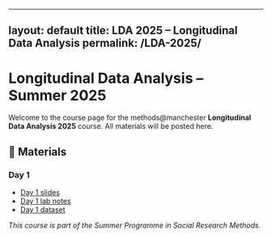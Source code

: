 ---
  layout: default
title: LDA 2025 – Longitudinal Data Analysis
permalink: /LDA-2025/
  ---
  
  # Longitudinal Data Analysis – Summer 2025
  
  Welcome to the course page for the methods@manchester **Longitudinal Data Analysis 2025** course. All materials will be posted here.

## 📂 Materials

### Day 1

- [Day 1 slides](slides/day1.pdf)
- [Day 1 lab notes](labs/day1.html)
- [Day 1 dataset](data/transphobia.csv)

_This course is part of the Summer Programme in Social Research Methods._
